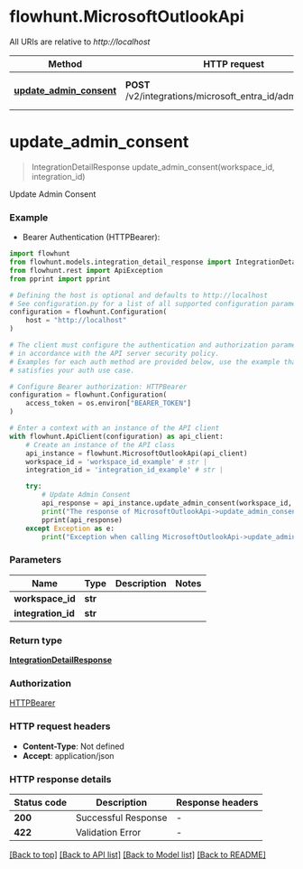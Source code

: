 # flowhunt.MicrosoftOutlookApi

All URIs are relative to *http://localhost*

Method | HTTP request | Description
------------- | ------------- | -------------
[**update_admin_consent**](MicrosoftOutlookApi.md#update_admin_consent) | **POST** /v2/integrations/microsoft_entra_id/admin_consent | Update Admin Consent


# **update_admin_consent**
> IntegrationDetailResponse update_admin_consent(workspace_id, integration_id)

Update Admin Consent

### Example

* Bearer Authentication (HTTPBearer):

```python
import flowhunt
from flowhunt.models.integration_detail_response import IntegrationDetailResponse
from flowhunt.rest import ApiException
from pprint import pprint

# Defining the host is optional and defaults to http://localhost
# See configuration.py for a list of all supported configuration parameters.
configuration = flowhunt.Configuration(
    host = "http://localhost"
)

# The client must configure the authentication and authorization parameters
# in accordance with the API server security policy.
# Examples for each auth method are provided below, use the example that
# satisfies your auth use case.

# Configure Bearer authorization: HTTPBearer
configuration = flowhunt.Configuration(
    access_token = os.environ["BEARER_TOKEN"]
)

# Enter a context with an instance of the API client
with flowhunt.ApiClient(configuration) as api_client:
    # Create an instance of the API class
    api_instance = flowhunt.MicrosoftOutlookApi(api_client)
    workspace_id = 'workspace_id_example' # str | 
    integration_id = 'integration_id_example' # str | 

    try:
        # Update Admin Consent
        api_response = api_instance.update_admin_consent(workspace_id, integration_id)
        print("The response of MicrosoftOutlookApi->update_admin_consent:\n")
        pprint(api_response)
    except Exception as e:
        print("Exception when calling MicrosoftOutlookApi->update_admin_consent: %s\n" % e)
```



### Parameters


Name | Type | Description  | Notes
------------- | ------------- | ------------- | -------------
 **workspace_id** | **str**|  | 
 **integration_id** | **str**|  | 

### Return type

[**IntegrationDetailResponse**](IntegrationDetailResponse.md)

### Authorization

[HTTPBearer](../README.md#HTTPBearer)

### HTTP request headers

 - **Content-Type**: Not defined
 - **Accept**: application/json

### HTTP response details

| Status code | Description | Response headers |
|-------------|-------------|------------------|
**200** | Successful Response |  -  |
**422** | Validation Error |  -  |

[[Back to top]](#) [[Back to API list]](../README.md#documentation-for-api-endpoints) [[Back to Model list]](../README.md#documentation-for-models) [[Back to README]](../README.md)

